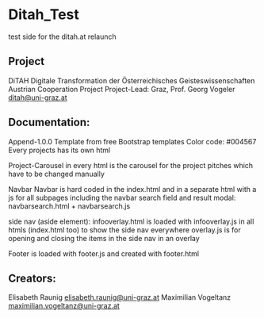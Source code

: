 # Ditah_Test
test side for the ditah.at relaunch
## Project
DiTAH Digitale Transformation der Österreichisches Geisteswissenschaften
Austrian Cooperation Project
Project-Lead: Graz, Prof. Georg Vogeler ditah@uni-graz.at

## Documentation:
Append-1.0.0 Template from free Bootstrap templates
Color code: #004567
Every projects has its own html

Project-Carousel
in every html is the carousel for the project pitches which have to be changed manually

Navbar
Navbar is hard coded in the index.html and in a separate html with a js for all subpages including the navbar search field and result modal: navbarsearch.html + navbarsearch.js

side nav (aside element):
infooverlay.html is loaded with infooverlay.js in all htmls (index.html too) to show the side nav everywhere
overlay.js is for opening and closing the items in the side nav in an overlay

Footer
is loaded with footer.js and created with footer.html

## Creators:
Elisabeth Raunig elisabeth.raunig@uni-graz.at
Maximilian Vogeltanz maximilian.vogeltanz@uni-graz.at


